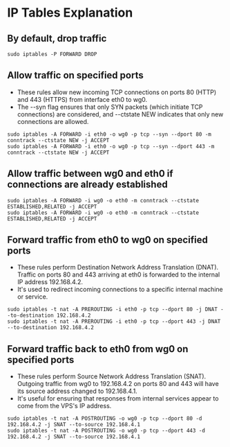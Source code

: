 # IP Tables Explanation

## By default, drop traffic
```
sudo iptables -P FORWARD DROP
```

## Allow traffic on specified ports
- These rules allow new incoming TCP connections on ports 80 (HTTP) and 443 (HTTPS) from interface eth0 to wg0. 
- The --syn flag ensures that only SYN packets (which initiate TCP connections) are considered, and --ctstate NEW indicates that only new connections are allowed.
```
sudo iptables -A FORWARD -i eth0 -o wg0 -p tcp --syn --dport 80 -m conntrack --ctstate NEW -j ACCEPT
sudo iptables -A FORWARD -i eth0 -o wg0 -p tcp --syn --dport 443 -m conntrack --ctstate NEW -j ACCEPT
```

## Allow traffic between wg0 and eth0 if connections are already established
```
sudo iptables -A FORWARD -i wg0 -o eth0 -m conntrack --ctstate ESTABLISHED,RELATED -j ACCEPT
sudo iptables -A FORWARD -i wg0 -o eth0 -m conntrack --ctstate ESTABLISHED,RELATED -j ACCEPT
```

## Forward traffic from eth0 to wg0 on specified ports
- These rules perform Destination Network Address Translation (DNAT). Traffic on ports 80 and 443 arriving at eth0 is forwarded to the internal IP address 192.168.4.2. 
- It's used to redirect incoming connections to a specific internal machine or service. 
```
sudo iptables -t nat -A PREROUTING -i eth0 -p tcp --dport 80 -j DNAT --to-destination 192.168.4.2
sudo iptables -t nat -A PREROUTING -i eth0 -p tcp --dport 443 -j DNAT --to-destination 192.168.4.2
```

## Forward traffic back to eth0 from wg0 on specified ports
- These rules perform Source Network Address Translation (SNAT). Outgoing traffic from wg0 to 192.168.4.2 on ports 80 and 443 will have its source address changed to 192.168.4.1. 
- It's useful for ensuring that responses from internal services appear to come from the VPS's IP address.
```
sudo iptables -t nat -A POSTROUTING -o wg0 -p tcp --dport 80 -d 192.168.4.2 -j SNAT --to-source 192.168.4.1
sudo iptables -t nat -A POSTROUTING -o wg0 -p tcp --dport 443 -d 192.168.4.2 -j SNAT --to-source 192.168.4.1
```